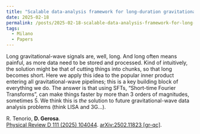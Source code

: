 ```yaml
---
title: "Scalable data-analysis framework for long-duration gravitational waves from compact binaries using short Fourier transforms"
date: 2025-02-18
permalink: /posts/2025-02-18-scalable-data-analysis-framework-for-long-duration-gravitational-waves-from-compact-binaries-using-short-fourier-transforms
tags:
  - Milano
  - Papers
---
```


Long gravitational-wave signals are, well, long. And long often means painful, as more data need to be stored and processed. Kind of intuitively, the solution might be that of cutting things into chunks, so that long becomes short. Here we apply this idea to the popular inner product entering all gravitational-wave pipelines; this is a key building block of everything we do. The answer is that using SFTs, “Short-time Fourier Transforms”, can make things faster by more than 3 orders of magnitudes, sometimes 5. We think this is _the_ solution to future gravitational-wave data analysis problems (think LISA and 3G…).

R. Tenorio, **D. Gerosa**.\
[Physical Review D 111 (2025) 104044](https://journals.aps.org/prd/abstract/10.1103/PhysRevD.111.104044). [arXiv:2502.11823 [gr-qc]](https://arxiv.org/abs/2502.11823).